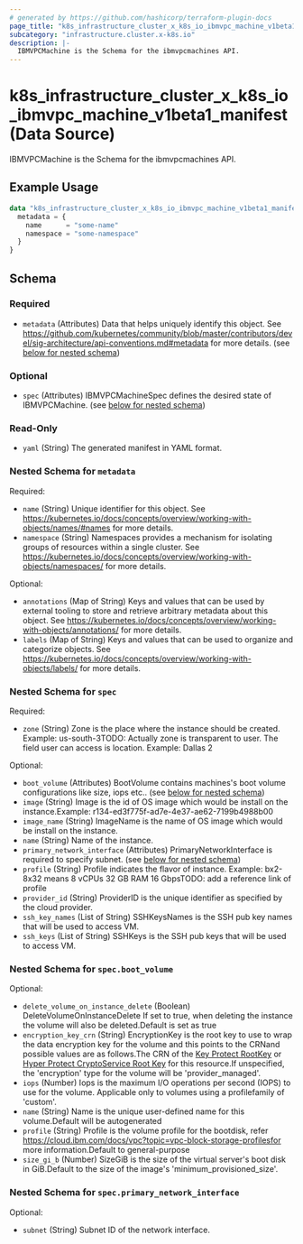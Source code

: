 ```yaml
---
# generated by https://github.com/hashicorp/terraform-plugin-docs
page_title: "k8s_infrastructure_cluster_x_k8s_io_ibmvpc_machine_v1beta1_manifest Data Source - terraform-provider-k8s"
subcategory: "infrastructure.cluster.x-k8s.io"
description: |-
  IBMVPCMachine is the Schema for the ibmvpcmachines API.
---
```


# k8s_infrastructure_cluster_x_k8s_io_ibmvpc_machine_v1beta1_manifest (Data Source)

IBMVPCMachine is the Schema for the ibmvpcmachines API.

## Example Usage

```terraform
data "k8s_infrastructure_cluster_x_k8s_io_ibmvpc_machine_v1beta1_manifest" "example" {
  metadata = {
    name      = "some-name"
    namespace = "some-namespace"
  }
}
```

<!-- schema generated by tfplugindocs -->
## Schema

### Required

- `metadata` (Attributes) Data that helps uniquely identify this object. See https://github.com/kubernetes/community/blob/master/contributors/devel/sig-architecture/api-conventions.md#metadata for more details. (see [below for nested schema](#nestedatt--metadata))

### Optional

- `spec` (Attributes) IBMVPCMachineSpec defines the desired state of IBMVPCMachine. (see [below for nested schema](#nestedatt--spec))

### Read-Only

- `yaml` (String) The generated manifest in YAML format.

<a id="nestedatt--metadata"></a>
### Nested Schema for `metadata`

Required:

- `name` (String) Unique identifier for this object. See https://kubernetes.io/docs/concepts/overview/working-with-objects/names/#names for more details.
- `namespace` (String) Namespaces provides a mechanism for isolating groups of resources within a single cluster. See https://kubernetes.io/docs/concepts/overview/working-with-objects/namespaces/ for more details.

Optional:

- `annotations` (Map of String) Keys and values that can be used by external tooling to store and retrieve arbitrary metadata about this object. See https://kubernetes.io/docs/concepts/overview/working-with-objects/annotations/ for more details.
- `labels` (Map of String) Keys and values that can be used to organize and categorize objects. See https://kubernetes.io/docs/concepts/overview/working-with-objects/labels/ for more details.


<a id="nestedatt--spec"></a>
### Nested Schema for `spec`

Required:

- `zone` (String) Zone is the place where the instance should be created. Example: us-south-3TODO: Actually zone is transparent to user. The field user can access is location. Example: Dallas 2

Optional:

- `boot_volume` (Attributes) BootVolume contains machines's boot volume configurations like size, iops etc.. (see [below for nested schema](#nestedatt--spec--boot_volume))
- `image` (String) Image is the id of OS image which would be install on the instance.Example: r134-ed3f775f-ad7e-4e37-ae62-7199b4988b00
- `image_name` (String) ImageName is the name of OS image which would be install on the instance.
- `name` (String) Name of the instance.
- `primary_network_interface` (Attributes) PrimaryNetworkInterface is required to specify subnet. (see [below for nested schema](#nestedatt--spec--primary_network_interface))
- `profile` (String) Profile indicates the flavor of instance. Example: bx2-8x32	means 8 vCPUs	32 GB RAM	16 GbpsTODO: add a reference link of profile
- `provider_id` (String) ProviderID is the unique identifier as specified by the cloud provider.
- `ssh_key_names` (List of String) SSHKeysNames is the SSH pub key names that will be used to access VM.
- `ssh_keys` (List of String) SSHKeys is the SSH pub keys that will be used to access VM.

<a id="nestedatt--spec--boot_volume"></a>
### Nested Schema for `spec.boot_volume`

Optional:

- `delete_volume_on_instance_delete` (Boolean) DeleteVolumeOnInstanceDelete If set to true, when deleting the instance the volume will also be deleted.Default is set as true
- `encryption_key_crn` (String) EncryptionKey is the root key to use to wrap the data encryption key for the volume and this points to the CRNand possible values are as follows.The CRN of the [Key Protect RootKey](https://cloud.ibm.com/docs/key-protect?topic=key-protect-getting-started-tutorial) or [Hyper Protect CryptoService Root Key](https://cloud.ibm.com/docs/hs-crypto?topic=hs-crypto-get-started) for this resource.If unspecified, the 'encryption' type for the volume will be 'provider_managed'.
- `iops` (Number) Iops is the maximum I/O operations per second (IOPS) to use for the volume. Applicable only to volumes using a profilefamily of 'custom'.
- `name` (String) Name is the unique user-defined name for this volume.Default will be autogenerated
- `profile` (String) Profile is the volume profile for the bootdisk, refer https://cloud.ibm.com/docs/vpc?topic=vpc-block-storage-profilesfor more information.Default to general-purpose
- `size_gi_b` (Number) SizeGiB is the size of the virtual server's boot disk in GiB.Default to the size of the image's 'minimum_provisioned_size'.


<a id="nestedatt--spec--primary_network_interface"></a>
### Nested Schema for `spec.primary_network_interface`

Optional:

- `subnet` (String) Subnet ID of the network interface.
